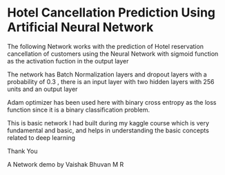 # Hotel Cancellation Prediction Using Artificial Neural Network

The following Network works with the prediction of Hotel reservation cancellation of customers using the Neural Network with sigmoid function as the activation fuction 
in the output layer

The network has Batch Normalization layers and dropout layers with a probability of 0.3 , there is an input layer with two hidden layers with 256 units and an output layer

Adam optimizer has been used here with binary cross entropy as the loss function since it is a binary classification problem.

This is basic network I had built during my kaggle course which is very fundamental and basic, and helps in understanding the basic concepts related to deep learning

Thank You

A Network demo by Vaishak Bhuvan M R

